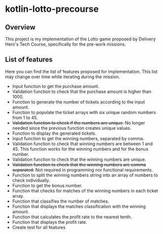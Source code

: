 # kotlin-lotto-precourse

## Overview

This project is my implementation of the Lotto game proposed by Delivery Hero's Tech Course, specifically for the 
pre-work missions.

## List of features
Here you can find the list of features proposed for implementation.
This list may change over time while iterating 
during the mission.

- Input function to get the purchase amount.
- Validation function to check that the purchase amount is higher than 1000. 
- Function to generate the number of tickets according to the input amount.
- Function to populate the ticket arrays with six unique random numbers from 1 to 45.
- ~~Validation function to check if the numbers are unique.~~ No longer needed since the previous function creates unique
values.
- Function to display the generated tickets.
- Input function to get the winning numbers, separated by comma.
- Validation function to check that winning numbers are between 1 and 45. 
This function works for the winning numbers and for the bonus number.
- Validation function to check that the winning numbers are unique.
- ~~Validation function to check that the winning numbers are comma separated.~~ Not required in programming nor 
functional requirements.
- Function to split the winning numbers string into an array of numbers to check individually.
- Function to get the bonus number.
- Function that checks for matches of the winning numbers in each ticket array.
- Function that classifies the number of matches.
- Function that displays the matches classification with the winning amount.
- Function that calculates the profit rate to the nearest tenth.
- Function that displays the profit rate.
- Create test for all features